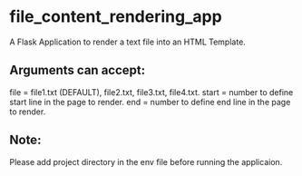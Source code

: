 # file_content_rendering_app
A Flask Application to render a text file into an HTML Template.

## Arguments can accept:
file = file1.txt (DEFAULT), file2.txt, file3.txt, file4.txt.
start = number to define start line in the page to render.
end = number to define end line in the page to render.

## Note:
Please add project directory in the env file before running the applicaion.
